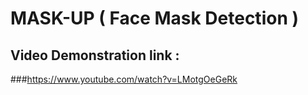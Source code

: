 # MASK-UP ( Face Mask Detection )

## Video Demonstration link : 
###https://www.youtube.com/watch?v=LMotgOeGeRk
